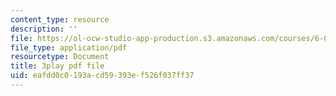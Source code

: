 ```yaml
---
content_type: resource
description: ''
file: https://ol-ocw-studio-app-production.s3.amazonaws.com/courses/6-004-computation-structures-spring-2017/eafdd0c0193acd59393ef526f037ff37_0LqS5QtpSVE.pdf
file_type: application/pdf
resourcetype: Document
title: 3play pdf file
uid: eafdd0c0-193a-cd59-393e-f526f037ff37
---
```

